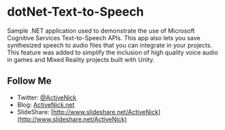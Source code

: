 # dotNet-Text-to-Speech
Sample .NET application used to demonstrate the use of Microsoft Cognitive Services Text-to-Speech APIs. This app also lets you save synthesized speech to audio files that you can integrate in your projects. This feature was added to simplify the inclusion of high quality voice audio in games and Mixed Reality projects built with Unity.

## Follow Me
* Twitter: [@ActiveNick](http://twitter.com/ActiveNick)
* Blog: [ActiveNick.net](http://ActiveNick.net)
* SlideShare: [http://www.slideshare.net/ActiveNick](http://www.slideshare.net/ActiveNick)
